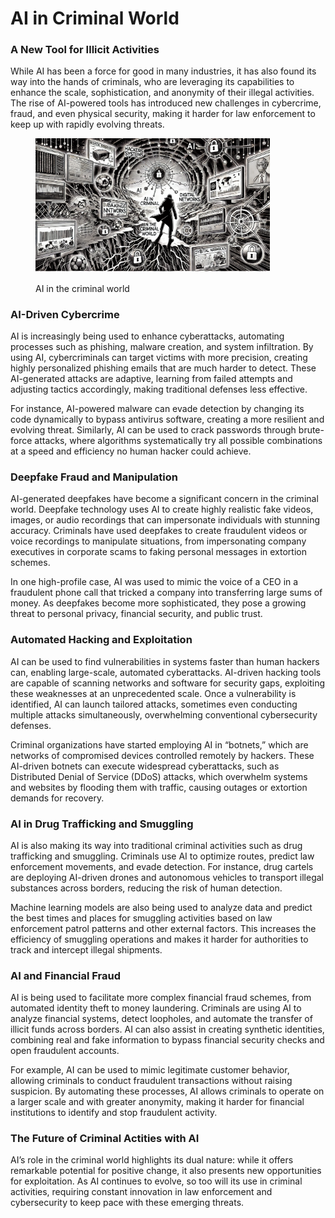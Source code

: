 # AI in Criminal World

### A New Tool for Illicit Activities

While AI has been a force for good in many industries, it has also found its way into the hands of criminals, who are leveraging its capabilities to enhance the scale, sophistication, and anonymity of their illegal activities. The rise of AI-powered tools has introduced new challenges in cybercrime, fraud, and even physical security, making it harder for law enforcement to keep up with rapidly evolving threats.

<div align="left"><figure><img src="../../.gitbook/assets/image (2) (1) (1) (1) (1) (1) (1) (1) (1).png" alt="" width="375"><figcaption><p>AI in the criminal world</p></figcaption></figure></div>

### AI-Driven Cybercrime

AI is increasingly being used to enhance cyberattacks, automating processes such as phishing, malware creation, and system infiltration. By using AI, cybercriminals can target victims with more precision, creating highly personalized phishing emails that are much harder to detect. These AI-generated attacks are adaptive, learning from failed attempts and adjusting tactics accordingly, making traditional defenses less effective.

For instance, AI-powered malware can evade detection by changing its code dynamically to bypass antivirus software, creating a more resilient and evolving threat. Similarly, AI can be used to crack passwords through brute-force attacks, where algorithms systematically try all possible combinations at a speed and efficiency no human hacker could achieve.

### Deepfake Fraud and Manipulation

AI-generated deepfakes have become a significant concern in the criminal world. Deepfake technology uses AI to create highly realistic fake videos, images, or audio recordings that can impersonate individuals with stunning accuracy. Criminals have used deepfakes to create fraudulent videos or voice recordings to manipulate situations, from impersonating company executives in corporate scams to faking personal messages in extortion schemes.

In one high-profile case, AI was used to mimic the voice of a CEO in a fraudulent phone call that tricked a company into transferring large sums of money. As deepfakes become more sophisticated, they pose a growing threat to personal privacy, financial security, and public trust.

### Automated Hacking and Exploitation

AI can be used to find vulnerabilities in systems faster than human hackers can, enabling large-scale, automated cyberattacks. AI-driven hacking tools are capable of scanning networks and software for security gaps, exploiting these weaknesses at an unprecedented scale. Once a vulnerability is identified, AI can launch tailored attacks, sometimes even conducting multiple attacks simultaneously, overwhelming conventional cybersecurity defenses.

Criminal organizations have started employing AI in “botnets,” which are networks of compromised devices controlled remotely by hackers. These AI-driven botnets can execute widespread cyberattacks, such as Distributed Denial of Service (DDoS) attacks, which overwhelm systems and websites by flooding them with traffic, causing outages or extortion demands for recovery.

### AI in Drug Trafficking and Smuggling

AI is also making its way into traditional criminal activities such as drug trafficking and smuggling. Criminals use AI to optimize routes, predict law enforcement movements, and evade detection. For instance, drug cartels are deploying AI-driven drones and autonomous vehicles to transport illegal substances across borders, reducing the risk of human detection.

Machine learning models are also being used to analyze data and predict the best times and places for smuggling activities based on law enforcement patrol patterns and other external factors. This increases the efficiency of smuggling operations and makes it harder for authorities to track and intercept illegal shipments.

### AI and Financial Fraud

AI is being used to facilitate more complex financial fraud schemes, from automated identity theft to money laundering. Criminals are using AI to analyze financial systems, detect loopholes, and automate the transfer of illicit funds across borders. AI can also assist in creating synthetic identities, combining real and fake information to bypass financial security checks and open fraudulent accounts.

For example, AI can be used to mimic legitimate customer behavior, allowing criminals to conduct fraudulent transactions without raising suspicion. By automating these processes, AI allows criminals to operate on a larger scale and with greater anonymity, making it harder for financial institutions to identify and stop fraudulent activity.

### The Future of Criminal Actities with AI

AI’s role in the criminal world highlights its dual nature: while it offers remarkable potential for positive change, it also presents new opportunities for exploitation. As AI continues to evolve, so too will its use in criminal activities, requiring constant innovation in law enforcement and cybersecurity to keep pace with these emerging threats.
